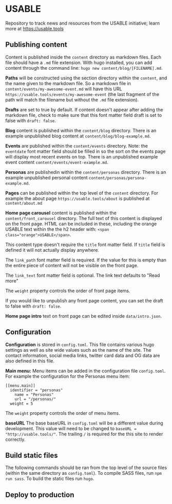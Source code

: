 # USABLE
Repository to track news and resources from the USABLE initiative; learn more at https://usable.tools

## Publishing content
Content is published inside the `content` directory as markdown files. Each file should have a `.md` file extension. With hugo installed, you can add content through the command line: `hugo new content/blog/[FILENAME].md`.

**Paths** will be constructed using the section directory within the `content`, and the name given to the markdown file. So a markdown file in `content/events/my-awesome-event.md` will have this URL `https://usable.tools/events/my-awesome-event` (the last fragment of the path will match the filename but without the `.md` file extension).

**Drafts** are set to true by default. If content doesn't appear after adding the markdown file, check to make sure that this font matter field draft is set to false with `draft: false`.

**Blog** content is published within the `content/blog` directory. There is an example unpublished blog content at `content/blog/blog-example.md`.

**Events** are published within the `content/events` directory.
Note: the `eventdate` font matter field should be filled in so the sort on the events page will display most recent events on top. There is an unpublished example event content `content/events/event-example.md`.

**Personas** are publishedin within the `content/personas` directory. There is an example unpublished personal content `content/personas/persona-example.md`.

**Pages** can be published within the top level of the `content` directory. For example the about page `https://usable.tools/about` is published at `content/about.md`

**Home page carousel** content is published within the `content/front_carousel` directory. The full text of this content is displayed on the front page. HTML can be included in these, including the orange USABLE text within the the h2 header with: `<span class="orange">USABLE</span>`.

This content type doesn't require the `title` font matter field. If `title` field is defined it will not actually display anywhere.

The `link_path` font matter field is required. If the value for this is empty than the entire piece of content will not be visible on the front page.

The `link_text` font matter field is optional. The link text defaults to "Read more"

The `weight` property controls the order of front page items.

If you would like to unpublish any front page content, you can set the draft to false with `draft: false`.

**Home page intro** text on front page can be edited inside `data/intro.json`.


## Configuration

**Configuration** is stored in `config.toml`. This file contains various hugo settings as well as site wide values such as the name of the site. The contact information, social media links, twitter card data and OG data are also defined in this file.

**Main menu:** Menu items can be added in the configuration file `config.toml`. For example the configuration for the Personas menu item:
```
[[menu.main]]
  identifier = "personas"
	name = "Personas"
	url = "/personas/"
  weight = 5
```
The `weight` property controls the order of menu items.

**baseURL**
The base baseURL in `config.toml` will be a different value during development. This value will need to be changed to `baseURL = "http://usable.tools/"`. The trailing `/` is required for the this site to render correctly.

## Build static files
The following commands should be ran from the top level of the source files (within the same directory as `config.toml`).
To compile SASS files, run `npm run sass`.
To build the static files run `hugo`.

## Deploy to production
